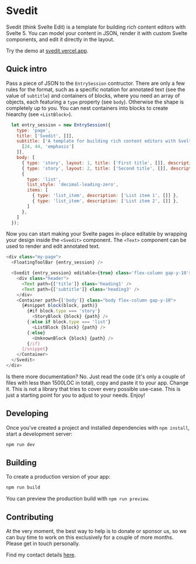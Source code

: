 # Svedit

Svedit (think Svelte Edit) is a template for building rich content editors with Svelte 5. You can model your content in JSON, render it with custom Svelte components, and edit it directly in the layout.

Try the demo at [svedit.vercel.app](https://svedit.vercel.app).

## Quick intro

Pass a piece of JSON to the `EntrySession` contructor. There are only a few rules for the format, such as a specific notation for annotated text (see the value of `subtitle`) and containers of blocks, where you need an array of objects, each featuring a `type` property (see `body`). Otherwise the shape is completely up to you. You can nest containers into blocks to create hiearchy (see `<ListBlock>`).

```js
  let entry_session = new EntrySession({
    type: 'page',
    title: ['Svedit', []],
    subtitle: ['A template for building rich content editors with Svelte 5', [
      [24, 44, 'emphasis']
    ]],
    body: [
      { type: 'story', layout: 1, title: ['First title', []], description: ['First description', []] },
      { type: 'story', layout: 2, title: ['Second title', []], description: ['Second description', []] },
      {
        type: 'list',
        list_style: 'decimal-leading-zero',
        items: [
          { type: 'list_item', description: ['List item 1', []] },
          { type: 'list_item', description: ['List item 2', []] },
        ]
      },
    ]
  });
```

Now you can start making your Svelte pages in-place editable by wrapping your design inside the `<Svedit>` component. The `<Text>` component can be used to render and edit annotated text.

```js
<div class="my-page">
  <FloatingToolBar {entry_session} />

  <Svedit {entry_session} editable={true} class='flex-column gap-y-10'>
    <div class="header">
      <Text path={['title']} class='heading1' />
      <Text path={['subtitle']} class='heading3' />
    </div>
    <Container path={['body']} class="body flex-column gap-y-10">
      {#snippet block(block, path)}
        {#if block.type === 'story'}
          <StoryBlock {block} {path} />
        {:else if block.type === 'list'}
          <ListBlock {block} {path} />
        {:else}
          <UnknownBlock {block} {path} />
        {/if}
      {/snippet}
    </Container>
  </Svedit>
</div>
```

Is there more documentation? No. Just read the code (it's only a couple of files with less than 1500LOC in total), copy and paste it to your app. Change it. This is not a library that tries to cover every possible use-case. This is just a starting point for you to adjust to your needs. Enjoy!

## Developing

Once you've created a project and installed dependencies with `npm install`, start a development server:

```bash
npm run dev
```

## Building

To create a production version of your app:

```bash
npm run build
```

You can preview the production build with `npm run preview`.

## Contributing

At the very moment, the best way to help is to donate or sponsor us, so we can buy time to work on this exclusively for a couple of more months. Please get in touch personally.

Find my contact details [here](https://editable.website).
